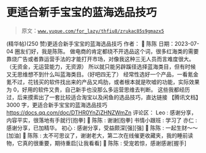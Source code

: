 # 更适合新手宝宝的蓝海选品技巧

> 原文：[`www.yuque.com/for_lazy/thfiu8/zrukac85s9gmazx5`](https://www.yuque.com/for_lazy/thfiu8/zrukac85s9gmazx5)

<ne-h2 id="191bc0c2" data-lake-id="191bc0c2"><ne-heading-ext><ne-heading-anchor></ne-heading-anchor><ne-heading-fold></ne-heading-fold></ne-heading-ext><ne-heading-content><ne-text id="ud129c950">(精华帖)(250 赞)更适合新手宝宝的蓝海选品技巧</ne-text></ne-heading-content></ne-h2> <ne-p id="u7e6fcc18" data-lake-id="u7e6fcc18"><ne-text id="u8f6e66c9">作者： 🍬 陈陈</ne-text></ne-p> <ne-p id="u230023fe" data-lake-id="u230023fe"><ne-text id="ueb97436e">日期：2023-07-04</ne-text></ne-p> <ne-p id="u188c9a06" data-lake-id="u188c9a06"><ne-text id="ucd2b01c3">圈友们好，我是陈陈。</ne-text> <ne-text id="u406c901b">做电商的肯定都绕不开选品这个词，很多红海类的需要靠烧广告或者靠运营手法的才能打开市场，对像我这种三无人员而言难度很大。（无资金，无运营能力，无资源）</ne-text> <ne-text id="uba03a45c">所以就只能另辟蹊径选择蓝海类目，但有时候又无思维想不到什么叫蓝海类目。（好吧四无了）</ne-text> <ne-text id="uab9b885a">经常性选好一个产品，一看氪金氪不过，花钱买的软件找出来的产品又鸡肋，或者根本就是吹嘘的功能，实际效果为 0，好用的软件又贵，自己新手也没那么多运营思维去判断。</ne-text> <ne-text id="u5f635cae">这些我都经历过，后来摸索出了一套比较适合淘宝以及闲鱼的选品技巧，直达链接</ne-text> <ne-text id="u4582f6dc">【腾讯文档】3000 字，更适合新手宝宝的蓝海选品技巧</ne-text> [<ne-text id="ud1372e8b">https://docs.qq.com/doc/DTHR0YnZjZHNZWmZn</ne-text>](https://docs.qq.com/doc/DTHR0YnZjZHNZWmZn)</ne-p> <ne-hole id="ub91356ac" data-lake-id="ub91356ac"><ne-card data-card-name="hr" data-card-type="block" id="rxkf1" data-event-boundary="card"><ne-p id="u81d8986f" data-lake-id="u81d8986f"><ne-text id="ued322bc6">评论区：</ne-text></ne-p> <ne-p id="ud3349421" data-lake-id="ud3349421"><ne-text id="u549b44e4">Leo : 感谢分享，内容平实，很落地有手就行[抱拳]</ne-text> <ne-text id="u8264fb46">🍬 陈陈 : 谢谢[抱拳]</ne-text> <ne-text id="u1f542acb">书情小跟班 : 学习了</ne-text> <ne-text id="ua721d9f3">亦仁 : 感谢分享，已加精华。</ne-text> <ne-text id="u1847e9f5">初心 : 感谢分享，受益颇深[强][强]</ne-text> <ne-text id="ue26fee20">🍬 陈陈 : 一起生财～～[加油]</ne-text> <ne-text id="u7c55da73">🍬 陈陈 : 太不可思议了，谢谢老大，第二次在线催更收藏夹，我的睡前读物，它真的很重要，期待重启[让我看看]</ne-text> <ne-text id="ude5160f9">🍬 陈陈 : 受宠若惊，感谢感谢[握手]</ne-text></ne-p></ne-card></ne-hole>